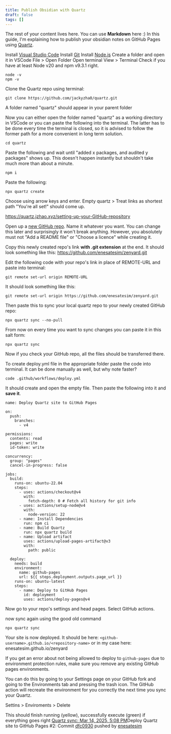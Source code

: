 ```yaml
---
title: Publish Obsidian with Quartz
draft: false
tags: []
---
```

The rest of your content lives here. You can use **Markdown** here :)
In this guide, I'm explaining how to publish your obsidian notes on GitHub Pages using [Quartz](https://quartz.jzhao.xyz/).

Install [Visual Studio Code](https://code.visualstudio.com/download)
Install [Git](https://git-scm.com/downloads)
Install [Node.js](https://nodejs.org)
Create a folder and open it in VSCode
	File > Open Folder
Open terminal
	View > Terminal
Check if you have at least Node v20 and npm v9.3.1 right.
```
node -v
npm -v
```

Clone the Quartz repo using terminal:
```
git clone https://github.com/jackyzha0/quartz.git
```
A folder named "quartz" should appear in your parent folder

Now you can either open the folder named "quartz" as a working directory in VSCode or you can paste the following into the terminal. The latter has to be done every time the terminal is closed, so it is advised to follow the former path for a more convenient in long term solution.
```
cd quartz
```

Paste the following and wait until "added x packages, and audited y packages" shows up. This doesn't happen instantly but shouldn't take much more than about a minute.
```
npm i
```

Paste the following:
```
npx quartz create
```
Choose using arrow keys and enter.
Empty quartz > Treat links as shortest path
"You're all set!" should come up.


https://quartz.jzhao.xyz/setting-up-your-GitHub-repository

Open up a [new GitHub repo](https://github.com/new). Name it whatever you want. You can change this later and surprisingly it won't break anything. However, you absolutely must not "Add a README file" or "Choose a licence" while creating it.

Copy this newly created repo's link **with .git extension** at the end. It should look something like this:
https://github.com/enesatesim/zenyard.git

Edit the following code with your repo's link in place of REMOTE-URL and paste into terminal:
```
git remote set-url origin REMOTE-URL
```
It should look something like this:
```
git remote set-url origin https://github.com/enesatesim/zenyard.git
```
Then paste this to sync your local quartz repo to your newly created GitHub repo:
```
npx quartz sync --no-pull
```
From now on every time you want to sync changes you can paste it in this salt form:
```
npx quartz sync
```

Now if you check your GitHub repo, all the files should be transferred there.

To create deploy.yml file in the appropriate folder paste the code into terminal. It can be done manually as well, but why note faster?
```
code .github/workflows/deploy.yml
```
It should create and open the empty file. Then paste the following into it and **save it**.
```
name: Deploy Quartz site to GitHub Pages
 
on:
  push:
    branches:
      - v4
 
permissions:
  contents: read
  pages: write
  id-token: write
 
concurrency:
  group: "pages"
  cancel-in-progress: false
 
jobs:
  build:
    runs-on: ubuntu-22.04
    steps:
      - uses: actions/checkout@v4
        with:
          fetch-depth: 0 # Fetch all history for git info
      - uses: actions/setup-node@v4
        with:
          node-version: 22
      - name: Install Dependencies
        run: npm ci
      - name: Build Quartz
        run: npx quartz build
      - name: Upload artifact
        uses: actions/upload-pages-artifact@v3
        with:
          path: public
 
  deploy:
    needs: build
    environment:
      name: github-pages
      url: ${{ steps.deployment.outputs.page_url }}
    runs-on: ubuntu-latest
    steps:
      - name: Deploy to GitHub Pages
        id: deployment
        uses: actions/deploy-pages@v4
```

Now go to your repo's settings and head pages. Select GitHub actions.

now sync again using the good old command
```
npx quartz sync
```

Your site is now deployed. It should be here:
`<github-username>.github.io/<repository-name>` or in my case here:
enesatesim.github.io/zenyard

If you get an error about not being allowed to deploy to `github-pages` due to environment protection rules, make sure you remove any existing GitHub pages environments.

You can do this by going to your Settings page on your GitHub fork and going to the Environments tab and pressing the trash icon. The GitHub action will recreate the environment for you correctly the next time you sync your Quartz.

Settins > Enviroments > Delete

This should finish running (yellow), successfully execute (green) if everything goes right
[Quartz sync: Mar 14, 2025, 5:08 PM](https://github.com/enesatesim/zenyard/actions/runs/13858369442)Deploy Quartz site to GitHub Pages #2: Commit [dfc0930](https://github.com/enesatesim/zenyard/commit/dfc0930551b7e3e1241de3da9d1d1392b984e361) pushed by [enesatesim](https://github.com/enesatesim)
